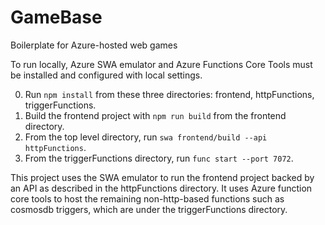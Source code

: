 # GameBase
Boilerplate for Azure-hosted web games

To run locally, Azure SWA emulator and Azure Functions Core Tools must be installed and configured with local settings.

0. Run `npm install` from these three directories: frontend, httpFunctions, triggerFunctions.
1. Build the frontend project with `npm run build` from the frontend directory.
2. From the top level directory, run `swa frontend/build --api httpFunctions`.
3. From the triggerFunctions directory, run `func start --port 7072`.

This project uses the SWA emulator to run the frontend project backed by an API as described in the httpFunctions directory.
It uses Azure function core tools to host the remaining non-http-based functions such as cosmosdb triggers, which are under the triggerFunctions directory.
